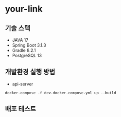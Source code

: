 # your-link

## 기술 스택

- JAVA 17
- Spring Boot 3.1.3
- Gradle 8.2.1
- PostgreSQL 13

## 개발환경 실행 방법

- api-server

```shell
docker-compose -f dev.docker-compose.yml up --build    
```

## 배포 테스트
